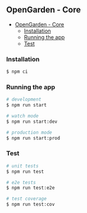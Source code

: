 ## OpenGarden - Core

- [OpenGarden - Core](#opengarden---core)
  - [Installation](#installation)
  - [Running the app](#running-the-app)
  - [Test](#test)

### Installation

```bash
$ npm ci
```

### Running the app

```bash
# development
$ npm run start

# watch mode
$ npm run start:dev

# production mode
$ npm run start:prod
```

### Test

```bash
# unit tests
$ npm run test

# e2e tests
$ npm run test:e2e

# test coverage
$ npm run test:cov
```
